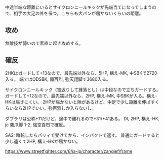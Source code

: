 中途半端な距離にいるとサイクロンニールキックが先端当てになってしまうので、相手の大足の外を保つ。こちらも大パンが届かないくらいの距離。

## 攻め

無敵技が弱いので素直に起き攻めする。

## 確反

2HKはガードして+13なので、最先端以外なら、5HP, 構え-MK, 中SBKで2720入る。
端ではODSBK, 弱百烈, 強天翔脚で3680入る。

サイクロンニールキック（宙返りして踵落とし）は中段なので立ちガードする。
ガードして+12なので、最先端以外なら、2HP, 構え-MK, 中SBKが入る。構え-HKは届きにくい。
2HPが届かないと隙があるけど、中足で少し距離を伸ばすくらいなら2HPでいい。強百烈しか入らないし。

ダブラリは公称+11だけど、途中で離れるので+31/+41ある。
DI, 2HP, 構え-HK, jc 鷹爪脚 1-2, 強空百烈で確反。

SA2:
暗転したらパリィで受けてから、インパクトで返す。
普通にガードすると少し遠くて2HP, 構え-HKが届かない。

https://www.streetfighter.com/6/ja-jp/character/zangief/frame
